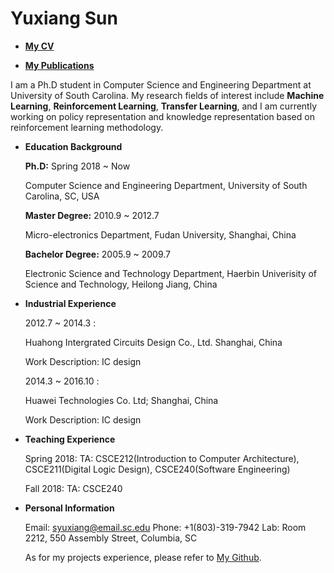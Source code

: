 # Yuxiang Sun

- [**My CV**]() 

- [**My Publications**]()
                       

I am a Ph.D student in Computer Science and Engineering Department at University of South Carolina. My research fields of interest include **Machine Learning**, **Reinforcement Learning**, **Transfer Learning**, and I am currently working on policy representation and knowledge representation based on reinforcement learning methodology.


- **Education Background**

  **Ph.D:** Spring 2018 ~ Now
  
     Computer Science and Engineering Department, University of South Carolina, SC, USA
      
  **Master Degree:** 2010.9 ~ 2012.7
  
     Micro-electronics Department, Fudan University, Shanghai, China
      
  **Bachelor Degree:** 2005.9 ~ 2009.7
  
     Electronic Science and Technology Department, Haerbin Univerisity of Science and Technology, Heilong Jiang, China
      

- **Industrial Experience** 

    2012.7 ~ 2014.3 : 
  
     Huahong Intergrated Circuits Design Co., Ltd. Shanghai, China
   
     Work Description: IC design
   
    2014.3 ~ 2016.10 :

     Huawei Technologies Co. Ltd;  Shanghai, China
  
     Work Description: IC design
 

- **Teaching Experience**

    Spring 2018: TA: CSCE212(Introduction to Computer Architecture), CSCE211(Digital Logic Design), CSCE240(Software      Engineering)

    Fall 2018: TA: CSCE240

- **Personal Information** 

    Email: syuxiang@email.sc.edu                           Phone: +1(803)-319-7942
    Lab: Room 2212, 550 Assembly Street, Columbia, SC

    As for my projects experience, please refer to [My Github](https://github.com/SunCherry).

